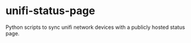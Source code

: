 # unifi-status-page
Python scripts to sync unifi network devices with a publicly hosted status page.
